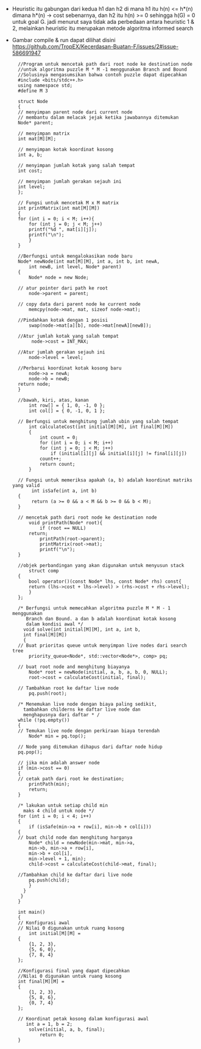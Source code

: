 
* Heuristic itu gabungan dari kedua h1 dan h2 di mana h1 itu 
h(n) <= h*(n) dimana h*(n) -> cost sebenarnya, dan h2 itu
h(n) >= 0 sehingga h(G) = 0 untuk goal G.
jadi menurut saya tidak ada perbedaan antara heuristic 1 & 2, 
melainkan heuristic itu merupakan metode algoritma informed search

* Gambar compile & run dapat dilihat disini https://github.com/TropEX/Kecerdasan-Buatan-F/issues/2#issue-586691947

        //Program untuk mencetak path dari root node ke destination node
        //untuk algoritma puzzle M * M -1 menggunakan Branch and Bound
        //Solusinya mengasumsikan bahwa contoh puzzle dapat dipecahkan 
        #include <bits/stdc++.h> 
        using namespace std; 
        #define M 3 
        
        struct Node 
        { 
        // menyimpan parent node dari current node
        // membantu dalam melacak jejak ketika jawabannya ditemukan
        Node* parent; 

        // menyimpan matrix 
        int mat[M][M]; 

        // menyimpan kotak koordinat kosong 
        int a, b; 

        // menyimpan jumlah kotak yang salah tempat
        int cost; 

        // menyimpan jumlah gerakan sejauh ini
        int level; 
        }; 

        // Fungsi untuk mencetak M x M matrix 
        int printMatrix(int mat[M][M]) 
        { 
        for (int i = 0; i < M; i++){ 
            for (int j = 0; j < M; j++) 
            printf("%d ", mat[i][j]); 
            printf("\n"); 
            } 
        }       

        //Berfungsi untuk mengalokasikan node baru
        Node* newNode(int mat[M][M], int a, int b, int newA, 
            int newB, int level, Node* parent) 
        { 
            Node* node = new Node; 

        // atur pointer dari path ke root 
            node->parent = parent; 

        // copy data dari parent node ke current node 
            memcpy(node->mat, mat, sizeof node->mat); 

        //Pindahkan kotak dengan 1 posisi 
            swap(node->mat[a][b], node->mat[newA][newB]); 

        //Atur jumlah kotak yang salah tempat 
             node->cost = INT_MAX; 

        //Atur jumlah gerakan sejauh ini
            node->level = level; 

        //Perbarui koordinat kotak kosong baru
            node->a = newA; 
            node->b = newB; 
        return node; 
        } 

        //bawah, kiri, atas, kanan
            int row[] = { 1, 0, -1, 0 }; 
            int col[] = { 0, -1, 0, 1 }; 

        // Berfungsi untuk menghitung jumlah ubin yang salah tempat
            int calculateCost(int initial[M][M], int final[M][M]) 
            { 
                int count = 0; 
                for (int i = 0; i < M; i++) 
                for (int j = 0; j < M; j++) 
                    if (initial[i][j] && initial[i][j] != final[i][j]) 
                count++; 
                return count; 
            } 

        // Fungsi untuk memeriksa apakah (a, b) adalah koordinat matriks yang valid
             int isSafe(int a, int b) 
        { 
             return (a >= 0 && a < M && b >= 0 && b < M); 
        } 

        // mencetak path dari root node ke destination node 
            void printPath(Node* root){ 
                if (root == NULL) 
            return; 
                printPath(root->parent); 
                printMatrix(root->mat);     
                printf("\n"); 
        } 

        //objek perbandingan yang akan digunakan untuk menyusun stack
            struct comp 
        { 
            bool operator()(const Node* lhs, const Node* rhs) const{
            return (lhs->cost + lhs->level) > (rhs->cost + rhs->level); 
            } 
        }; 

        /* Berfungsi untuk memecahkan algoritma puzzle M * M - 1 menggunakan
           Branch dan Bound. a dan b adalah koordinat kotak kosong
           dalam kondisi awal */
          void solve(int initial[M][M], int a, int b, 
          int final[M][M]) 
          { 
        // Buat prioritas queue untuk menyimpan live nodes dari search tree  
            priority_queue<Node*, std::vector<Node*>, comp> pq; 

        // buat root node and menghitung biayanya
            Node* root = newNode(initial, a, b, a, b, 0, NULL); 
            root->cost = calculateCost(initial, final); 

        // Tambahkan root ke daftar live node 
            pq.push(root); 

        /* Menemukan live node dengan biaya paling sedikit,
          tambahkan childerns ke daftar live node dan
          menghapusnya dari daftar * /
        while (!pq.empty()) 
        { 
        // Temukan live node dengan perkiraan biaya terendah
            Node* min = pq.top(); 

        // Node yang ditemukan dihapus dari daftar node hidup
        pq.pop(); 

        // jika min adalah answer node 
        if (min->cost == 0) 
        { 
        // cetak path dari root ke destination; 
            printPath(min); 
            return; 
        } 

        /* lakukan untuk setiap child min
          maks 4 child untuk node */ 
        for (int i = 0; i < 4; i++) 
        { 
            if (isSafe(min->a + row[i], min->b + col[i])) 
        { 
        // buat child node dan menghitung harganya 
            Node* child = newNode(min->mat, min->a, 
            min->b, min->a + row[i], 
            min->b + col[i], 
            min->level + 1, min); 
            child->cost = calculateCost(child->mat, final); 

        //Tambahkan child ke daftar dari live node
            pq.push(child); 
            } 
          } 
         } 
        } 
 
        int main() 
        { 
        // Konfigurasi awal 
        // Nilai 0 digunakan untuk ruang kosong 
            int initial[M][M] = 
        { 
            {1, 2, 3}, 
            {5, 6, 0}, 
            {7, 8, 4} 
        }; 

        //Konfigurasi final yang dapat dipecahkan
        //Nilai 0 digunakan untuk ruang kosong
        int final[M][M] = 
        { 
            {1, 2, 3}, 
            {5, 8, 6}, 
            {0, 7, 4} 
        }; 

        // Koordinat petak kosong dalam konfigurasi awal
           int a = 1, b = 2; 
            solve(initial, a, b, final); 
                return 0; 
        }
